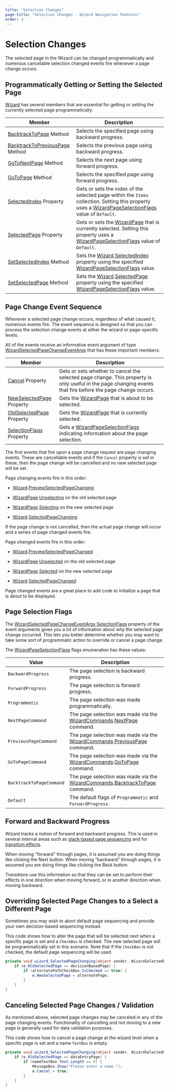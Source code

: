 ```yaml
---
title: "Selection Changes"
page-title: "Selection Changes - Wizard Navigation Features"
order: 4
---
```

# Selection Changes

The selected page in the Wizard can be changed programmatically and numerous cancelable selection changed events fire whenever a page change occurs.

## Programmatically Getting or Setting the Selected Page

[Wizard](xref:ActiproSoftware.Windows.Controls.Wizard.Wizard) has several members that are essential for getting or setting the currently selected page programmatically:

| Member | Description |
|-----|-----|
| [BacktrackToPage](xref:ActiproSoftware.Windows.Controls.Wizard.Wizard.BacktrackToPage*) Method | Selects the specified page using backward progress. |
| [BacktrackToPreviousPage](xref:ActiproSoftware.Windows.Controls.Wizard.Wizard.BacktrackToPreviousPage*) Method | Selects the previous page using backward progress. |
| [GoToNextPage](xref:ActiproSoftware.Windows.Controls.Wizard.Wizard.GoToNextPage*) Method | Selects the next page using forward progress. |
| [GoToPage](xref:ActiproSoftware.Windows.Controls.Wizard.Wizard.GoToPage*) Method | Selects the specified page using forward progress. |
| [SelectedIndex](xref:ActiproSoftware.Windows.Controls.Wizard.Wizard.SelectedIndex) Property | Gets or sets the index of the selected page within the `Items` collection.  Setting this property uses a [WizardPageSelectionFlags](xref:ActiproSoftware.Windows.Controls.Wizard.WizardPageSelectionFlags) value of `Default`. |
| [SelectedPage](xref:ActiproSoftware.Windows.Controls.Wizard.Wizard.SelectedPage) Property | Gets or sets the [WizardPage](xref:ActiproSoftware.Windows.Controls.Wizard.WizardPage) that is currently selected.  Setting this property uses a [WizardPageSelectionFlags](xref:ActiproSoftware.Windows.Controls.Wizard.WizardPageSelectionFlags) value of `Default`. |
| [SetSelectedIndex](xref:ActiproSoftware.Windows.Controls.Wizard.Wizard.SetSelectedIndex*) Method | Sets the [Wizard](xref:ActiproSoftware.Windows.Controls.Wizard.Wizard).[SelectedIndex](xref:ActiproSoftware.Windows.Controls.Wizard.Wizard.SelectedIndex) property using the specified [WizardPageSelectionFlags](xref:ActiproSoftware.Windows.Controls.Wizard.WizardPageSelectionFlags) value. |
| [SetSelectedPage](xref:ActiproSoftware.Windows.Controls.Wizard.Wizard.SetSelectedPage*) Method | Sets the [Wizard](xref:ActiproSoftware.Windows.Controls.Wizard.Wizard).[SelectedPage](xref:ActiproSoftware.Windows.Controls.Wizard.Wizard.SelectedPage) property using the specified [WizardPageSelectionFlags](xref:ActiproSoftware.Windows.Controls.Wizard.WizardPageSelectionFlags) value. |

## Page Change Event Sequence

Whenever a selected page change occurs, regardless of what caused it, numerous events fire.  The event sequence is designed so that you can process the selection change events at either the wizard or page-specific levels.

All of the events receive an informative event argument of type [WizardSelectedPageChangeEventArgs](xref:ActiproSoftware.Windows.Controls.Wizard.WizardSelectedPageChangeEventArgs) that has these important members:

| Member | Description |
|-----|-----|
| [Cancel](xref:ActiproSoftware.Windows.CancelRoutedEventArgs.Cancel) Property | Gets or sets whether to cancel the selected page change.  This property is only useful in the page changing events that fire before the page change occurs. |
| [NewSelectedPage](xref:ActiproSoftware.Windows.Controls.Wizard.WizardSelectedPageChangeEventArgs.NewSelectedPage) Property | Gets the [WizardPage](xref:ActiproSoftware.Windows.Controls.Wizard.WizardPage) that is about to be selected. |
| [OldSelectedPage](xref:ActiproSoftware.Windows.Controls.Wizard.WizardSelectedPageChangeEventArgs.OldSelectedPage) Property | Gets the [WizardPage](xref:ActiproSoftware.Windows.Controls.Wizard.WizardPage) that is currently selected. |
| [SelectionFlags](xref:ActiproSoftware.Windows.Controls.Wizard.WizardSelectedPageChangeEventArgs.SelectionFlags) Property | Gets a [WizardPageSelectionFlags](xref:ActiproSoftware.Windows.Controls.Wizard.WizardPageSelectionFlags) indicating information about the page selection. |

The first events that fire upon a page change request are page changing events.  These are cancellable events and if the `Cancel` property is set in these, then the page change will be cancelled and no new selected page will be set.

Page changing events fire in this order:

- [Wizard](xref:ActiproSoftware.Windows.Controls.Wizard.Wizard).[PreviewSelectedPageChanging](xref:ActiproSoftware.Windows.Controls.Wizard.Wizard.PreviewSelectedPageChanging)

- [WizardPage](xref:ActiproSoftware.Windows.Controls.Wizard.WizardPage).[Unselecting](xref:ActiproSoftware.Windows.Controls.Wizard.WizardPage.Unselecting) on the old selected page

- [WizardPage](xref:ActiproSoftware.Windows.Controls.Wizard.WizardPage).[Selecting](xref:ActiproSoftware.Windows.Controls.Wizard.WizardPage.Selecting) on the new selected page

- [Wizard](xref:ActiproSoftware.Windows.Controls.Wizard.Wizard).[SelectedPageChanging](xref:ActiproSoftware.Windows.Controls.Wizard.Wizard.SelectedPageChanging)

If the page change is not cancelled, then the actual page change will occur and a series of page changed events fire.

Page changed events fire in this order:

- [Wizard](xref:ActiproSoftware.Windows.Controls.Wizard.Wizard).[PreviewSelectedPageChanged](xref:ActiproSoftware.Windows.Controls.Wizard.Wizard.PreviewSelectedPageChanged)

- [WizardPage](xref:ActiproSoftware.Windows.Controls.Wizard.WizardPage).[Unselected](xref:ActiproSoftware.Windows.Controls.Wizard.WizardPage.Unselected) on the old selected page

- [WizardPage](xref:ActiproSoftware.Windows.Controls.Wizard.WizardPage).[Selected](xref:ActiproSoftware.Windows.Controls.Wizard.WizardPage.Selected) on the new selected page

- [Wizard](xref:ActiproSoftware.Windows.Controls.Wizard.Wizard).[SelectedPageChanged](xref:ActiproSoftware.Windows.Controls.Wizard.Wizard.SelectedPageChanged)

Page changed events are a great place to add code to initialize a page that is about to be displayed.

## Page Selection Flags

The [WizardSelectedPageChangeEventArgs](xref:ActiproSoftware.Windows.Controls.Wizard.WizardSelectedPageChangeEventArgs).[SelectionFlags](xref:ActiproSoftware.Windows.Controls.Wizard.WizardSelectedPageChangeEventArgs.SelectionFlags) property of the event arguments gives you a lot of information about why the selected page change occurred.  This lets you better determine whether you may want to take some sort of programmatic action to override or cancel a page change.

The [WizardPageSelectionFlags](xref:ActiproSoftware.Windows.Controls.Wizard.WizardPageSelectionFlags) flags enumeration has these values:

| Value | Description |
|-----|-----|
| `BackwardProgress` | The page selection is backward progress. |
| `ForwardProgress` | The page selection is forward progress. |
| `Programmatic` | The page selection was made programmatically. |
| `NextPageCommand` | The page selection was made via the [WizardCommands](xref:ActiproSoftware.Windows.Controls.Wizard.WizardCommands).[NextPage](xref:ActiproSoftware.Windows.Controls.Wizard.WizardCommands.NextPage) command. |
| `PreviousPageCommand` | The page selection was made via the [WizardCommands](xref:ActiproSoftware.Windows.Controls.Wizard.WizardCommands).[PreviousPage](xref:ActiproSoftware.Windows.Controls.Wizard.WizardCommands.PreviousPage) command. |
| `GoToPageCommand` | The page selection was made via the [WizardCommands](xref:ActiproSoftware.Windows.Controls.Wizard.WizardCommands).[GoToPage](xref:ActiproSoftware.Windows.Controls.Wizard.WizardCommands.GoToPage) command. |
| `BacktrackToPageCommand` | The page selection was made via the [WizardCommands](xref:ActiproSoftware.Windows.Controls.Wizard.WizardCommands).[BacktrackToPage](xref:ActiproSoftware.Windows.Controls.Wizard.WizardCommands.BacktrackToPage) command. |
| `Default` | The default flags of `Programmatic` and `ForwardProgress`. |

## Forward and Backward Progress

Wizard tracks a notion of forward and backward progress.  This is used in several internal areas such as [stack-based page sequencing](page-sequencing.md) and for [transition effects](../appearance-features/transition-effects.md).

When moving "forward" through pages, it is assumed you are doing things like clicking the Next button.  When moving "backward" through pages, it is assumed you are doing things like clicking the Back button.

Transitions use this information so that they can be set to perform their effects in one direction when moving forward, or in another direction when moving backward.

## Overriding Selected Page Changes to a Select a Different Page

Sometimes you may wish to abort default page sequencing and provide your own decision-based sequencing instead.

This code shows how to alter the page that will be selected next when a specific page is set and a `CheckBox` is checked.  The new selected page will be programmatically set in this scenario.  Note that if the `CheckBox` is not checked, the default page sequencing will be used.

```csharp
private void wizard_SelectedPageChanging(object sender, WizardSelectedPageChangeEventArgs e) {
	if (e.OldSelectedPage == decisionBasedPage) {
		if (alternatePathCheckBox.IsChecked == true) {
			e.NewSelectedPage = alternatePage;
		}
	}
}
```

## Canceling Selected Page Changes / Validation

As mentioned above, selected page changes may be canceled in any of the page changing events.  Functionality of cancelling and not moving to a new page is generally used for data validation purposes.

This code shows how to cancel a page change at the wizard level when a specific page is set and a name `TextBox` is empty.

```csharp
private void wizard_SelectedPageChanging(object sender, WizardSelectedPageChangeEventArgs e) {
	if (e.OldSelectedPage == dataEntryPage) {
		if (nameTextBox.Text.Length == 0) {
			MessageBox.Show("Please enter a name.");
			e.Cancel = true;
		}
	}
}
```
